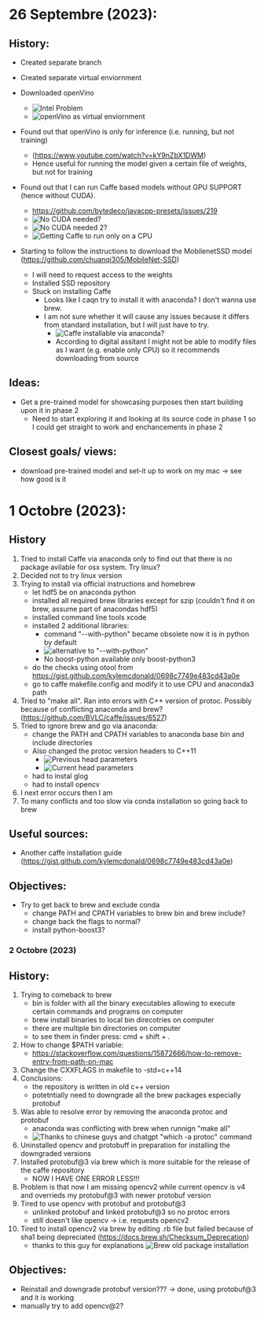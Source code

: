 # 26 Septembre (2023):
## History:
- Created separate branch
- Created separate virtual enviornment
- Downloaded openVino
    - ![Intel Problem](logResources/0_IntelProblem.png)
    - ![openVino as virtual enviornment](logResources/1_openVino.png)

- Found out that openVino is only for inference (i.e. running, but not training)
    - (https://www.youtube.com/watch?v=kY9nZbX1DWM)
    - Hence useful for running the model given a certain file of weights, but not for training

- Found out that I can run Caffe based models without GPU SUPPORT (hence without CUDA). 
    - https://github.com/bytedeco/javacpp-presets/issues/219
    - ![No CUDA needed?](logResources/2_CudaProblem.png)
    - ![No CUDA needed 2?](logResources/2_CudaProblem2.png)
    - ![Getting Caffe to run only on a CPU](logResources/3_CaffeOnlyCPU.png)

- Starting to follow the instructions to download the MobilenetSSD model (https://github.com/chuanqi305/MobileNet-SSD)
    - I will need to request access to the weights
    - Installed SSD repository 
    - Stuck on installing Caffe
        - Looks like I caqn try to install it with anaconda? I don't wanna use brew. 
        - I am not sure whether it will cause any issues because it differs from standard installation, but I will just have to try.
            - ![Caffe installable via anaconda?](logResources/4_CaffeAnaconda.png)
            - According to digital assitant I might not be able to modify files as I want (e.g. enable only CPU) so it recommends downloading from source

## Ideas:
- Get a pre-trained model for showcasing purposes then start building upon it in phase 2
    - Need to start exploring it and looking at its source code in phase 1 so I could get 
        straight to work and enchancements in phase 2

## Closest goals/ views:
- download pre-trained model and set-it up to work on my mac -> see how good is it

# 1 Octobre (2023):
## History
1. Tried to install Caffe via anaconda only to find out that there is no package avilable for osx system. Try linux? 
2. Decided not to try linux version
3. Trying to install via official instructions and homebrew
    - let hdf5 be on anaconda python
    - installed all required brew libraries except for szip (couldn't find it on brew, assume part of anacondas hdf5)
    - installed command line tools xcode
    - installed 2 additional libraries:
        - command "--with-python" became obsolete now it is in python by default
        - ![alternative to "--with-python"](logResources/5_withPython.png)
        - No boost-python available only boost-python3
    - do the checks using otool from https://gist.github.com/kylemcdonald/0698c7749e483cd43a0e 
    - go to caffe makefile.config and modify it to use CPU and anaconda3 path
4. Tried to "make all". Ran into errors with C++ version of protoc. Possibly because of conflicting anaconda and brew? (https://github.com/BVLC/caffe/issues/6527)
5. Tried to ignore brew and go via anaconda:
    - change the PATH and CPATH variables to anaconda base bin and include directories
    - Also changed the protoc version headers to C++11 
        - ![Previous head parameters](logResources/6_headOld.png)
        - ![Current head parameters](logResources/6_headNew.png)
    - had to instal glog 
    - had to install opencv
6. I next error occurs then I am
7. To many conflicts and too slow via conda installation so going back to brew

## Useful sources:
- Another caffe installation guide (https://gist.github.com/kylemcdonald/0698c7749e483cd43a0e)

## Objectives:
- Try to get back to brew and exclude conda
    - change PATH and CPATH variables to brew bin and brew include?
    - change back the flags to normal?
    - install python-boost3?


### 2 Octobre (2023)
## History:
1. Trying to comeback to brew
    - bin is folder with all the binary executables allowing to execute certain commands and programs on computer
    - brew install binaries to local bin direcotries on computer
    - there are multiple bin directories on computer
    - to see them in finder press: cmd + shift + .
2. How to change $PATH variable:
    - https://stackoverflow.com/questions/15872666/how-to-remove-entry-from-path-on-mac
3. Change the CXXFLAGS in makefile to -std=c++14
4. Conclusions:
    - the repository is written in old c++ version
    - potetntially need to downgrade all the brew packages especially protobuf
5. Was able to resolve error by removing the anaconda protoc and protobuf 
    - anaconda was conflicting with brew when runnign "make all"
    - ![Thanks to chinese guys and chatgpt "which -a protoc" command](logResources/5_withPython.png)
6. Uninstalled opencv and protobuff in preparation for installing the downgraded versions
7. Installed protobuf@3 via brew which is more suitable for the release of the caffe repository
    - NOW I HAVE ONE ERROR LESS!!!
8. Problem is that now I am missing opencv2 while current opencv is v4 and overrieds my protobuf@3 with newer protobuf version
9. Tired to use opencv with protobuf and protobuf@3
    - unlinked protobuf and linked protobuf@3 so no protoc errors
    - still doesn't like opencv -> i.e. requests opencv2
10. Tired to install opencv2 via brew by editing .rb file but failed because of sha1 being depreciated (https://docs.brew.sh/Checksum_Deprecation)
    -  thanks to this guy for explanations ![Brew old package installation](logResources/8_brewOldPackages.png)



## Objectives:
- Reinstall and downgrade protobuf version??? -> done, using protobuf@3 and it is working
- manually try to add opencv@2?
